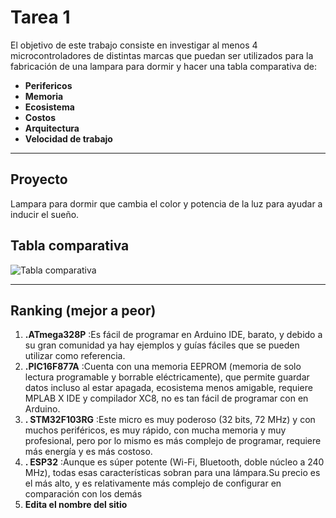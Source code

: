 # Tarea 1 

 El objetivo de este trabajo consiste en investigar al menos 4 microcontroladores de distintas marcas que puedan ser utilizados para la fabricación de una lampara para dormir y hacer una tabla comparativa de:

- **Perifericos**  
- **Memoria** 
- **Ecosistema** 
- **Costos** 
- **Arquitectura** 
- **Velocidad de trabajo** 

---

## Proyecto
Lampara para dormir que cambia el color y potencia de la luz para ayudar a inducir el sueño.

## Tabla comparativa

![Tabla comparativa](../../recursos/imgs/Tabla%20comparativa%20primer%20tarea.png)

---

## Ranking (mejor a peor)
1. **.ATmega328P** :Es fácil de programar en Arduino IDE, barato, y debido a su gran comunidad ya hay ejemplos y guías fáciles que se pueden utilizar como referencia.
2. **.PIC16F877A** :Cuenta con una memoria EEPROM (memoria de solo lectura programable y borrable eléctricamente), que permite guardar datos incluso al estar apagada, ecosistema menos amigable, requiere MPLAB X IDE y compilador XC8, no es tan fácil de programar con en Arduino.
3. **. STM32F103RG** :Este micro es muy poderoso (32 bits, 72 MHz) y con muchos periféricos, es muy rápido, con mucha memoria y muy profesional, pero por lo mismo es más complejo de programar, requiere más energía y es más costoso.
4. **. ESP32** :Aunque es súper potente (Wi-Fi, Bluetooth, doble núcleo a 240 MHz), todas esas características sobran para una lámpara.Su precio es el más alto, y es relativamente más complejo de configurar en comparación con los demás
1. **Edita el nombre del sitio**
